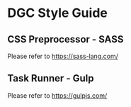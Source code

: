 # DGC Style Guide

## CSS Preprocessor - SASS
Please refer to https://sass-lang.com/

## Task Runner - Gulp
Please refer to https://gulpjs.com/
